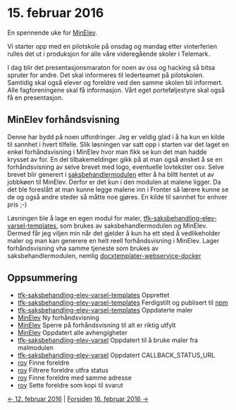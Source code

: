 # 15. februar 2016

En spennende uke for [MinElev](https://github.com/telemark/minelev).

Vi starter opp med en pilotskole på onsdag og mandag etter vinterferien rulles det ut i produksjon for alle våre videregående skoler i Telemark.

I dag blir det presentasjonsmaraton for noen av oss og hacking så bitsa spruter for andre.
Det skal informeres til lederteamet på pilotskolen. Samtidig skal også elever og foreldre ved den samme skolen bli informert.
Alle fagforeningene skal få informasjon.
Vårt eget porteføljestyre skal også få en presentasjon.

## MinElev forhåndsvisning
Denne har bydd på noen utfordringer.
Jeg er veldig glad i å ha kun en kilde til sannhet i hvert tilfelle. Slik løsningen var satt opp i starten var det
laget en enkel forhåndsvisning i MinElev hvor man fikk se kun det man hadde krysset av for. En del tilbakemeldinger gikk
på at man også ønsket å se en forhåndsvisning av selve brevet med logo, eventuelle lovtekster osv.
Selve brevet blir generert i [saksbehandlermodulen](https://github.com/telemark/tfk-saksbehandling-elev-varsel) etter å ha blitt hentet ut av jobbkøen til MinElev. Derfor er det kun i 
den modulen at malene ligger. Da det ble foreslått at man kunne legge malene inn i Fronter så lærere kunne se de og også andre steder 
så måtte noe gjøres. En kilde til sannhet for enhver pris ;-)

Løsningen ble å lage en egen modul for maler, [tfk-saksbehandling-elev-varsel-templates](https://github.com/telemark/tfk-saksbehandling-elev-varsel-templates), som brukes av saksbehandlermodulen og MinElev.
Dermed får jeg viljen min når det gjelder å kun ha ett sted å vedlikeholder maler og man kan generere en helt reell forhåndsvisning i MinElev.
Lager forhåndsvisning vha samme tjeneste som brukes av saksbehandlermodulen, nemlig [docxtemplater-webservice-docker](https://github.com/telemark/docxtemplater-webservice-docker)



## Oppsummering
- [tfk-saksbehandling-elev-varsel-templates](https://github.com/telemark/tfk-saksbehandling-elev-varsel-templates) Opprettet
- [tfk-saksbehandling-elev-varsel-templates](https://github.com/telemark/tfk-saksbehandling-elev-varsel-templates) Ferdigstilt og publisert til [npm](https://www.npmjs.com/package/tfk-saksbehandling-elev-varsel-templates)
- [tfk-saksbehandling-elev-varsel-templates](https://github.com/telemark/tfk-saksbehandling-elev-varsel-templates) Oppdaterte maler
- [MinElev](https://github.com/telemark/minelev) Ny forhåndsvisning
- [MinElev](https://github.com/telemark/minelev) Sperre på forhåndsvisning til alt er riktig utfylt
- [MinElev](https://github.com/telemark/minelev) Oppdatert alle avhengigheter
- [tfk-saksbehandling-elev-varsel](https://github.com/telemark/tfk-saksbehandling-elev-varsel) Oppdatert til å bruke maler fra malmodulen
- [tfk-saksbehandling-elev-varsel](https://github.com/telemark/tfk-saksbehandling-elev-varsel) Oppdatert CALLBACK_STATUS_URL
- [roy](https://github.com/telemark/roy) Finne foreldre
- [roy](https://github.com/telemark/roy) Filtrere foreldre utfra status
- [roy](https://github.com/telemark/roy) Finne foreldre med samme adresse
- [roy](https://github.com/telemark/roy) Sette foreldre som kopi til svarut

[<- 12. februar 2016](2016-02-12.md)  |  [Forsiden](../../index.md) [16. februar 2016 ->](2016-02-16.md)